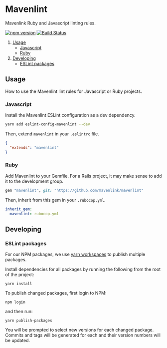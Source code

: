 # Mavenlint

Mavenlink Ruby and Javascript linting rules.

[![npm version](https://img.shields.io/npm/v/eslint-config-mavenlint.svg?style=flat-square)](https://www.npmjs.com/package/eslint-config-mavenlint)
[![Build Status](https://travis-ci.org/mavenlink/mavenlint.svg?branch=travis)](https://travis-ci.org/mavenlink/mavenlint)

1. [Usage](#usage)
   - [Javascript](#javascript)
   - [Ruby](#ruby)
2. [Developing](#developing)
   - [ESLint packages](#eslint-packages)

## Usage

How to use the Mavenlint lint rules for Javascript or Ruby projects.

### Javascript

Install the Mavenlint ESLint configuration as a dev dependency.

```bash
yarn add eslint-config-mavenlint --dev
```

Then, extend `mavenlint` in your `.eslintrc` file.

```json
{
  "extends": "mavenlint"
}
```

### Ruby

Add Mavenlint to your Gemfile. For a Rails project, it may make sense to add it to the development group.

```rb
gem "mavenlint", git: "https://github.com/mavenlink/mavenlint"
```

Then, inherit from this gem in your `.rubocop.yml`.

```yml
inherit_gem:
  mavenlint: rubocop.yml
```

## Developing

### ESLint packages

For our NPM packages, we use [yarn workspaces](https://yarnpkg.com/blog/2017/08/02/introducing-workspaces/) to publish multiple packages.

Install dependencies for all packages by running the following from the root of the project:

```
yarn install
```

To publish changed packages, first login to NPM:

```
npm login
```

and then run:

```
yarn publish-packages
```

You will be prompted to select new versions for each changed package. Commits and tags will be generated for each and their version numbers will be updated.
